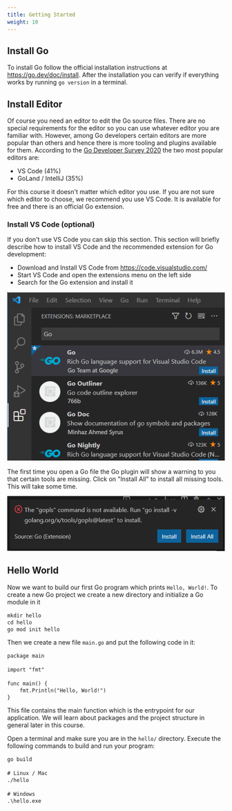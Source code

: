 ```yaml
---
title: Getting Started
weight: 10
---
```


## Install Go

To install Go follow the official installation instructions at https://go.dev/doc/install. After the installation you can verify if everything works by running `go version` in a terminal.


## Install Editor

Of course you need an editor to edit the Go source files. There are no special requirements for the editor so you can use whatever editor you are familiar with.
However, among Go developers certain editors are more popular than others and hence there is more tooling and plugins available for them. According to the [Go Developer Survey 2020](https://go.dev/blog/survey2020-results) the two most popular editors are:

* VS Code (41%)
* GoLand / IntelliJ (35%)

For this course it doesn't matter which editor you use. If you are not sure which editor to choose, we recommend you use VS Code. It is available for free and there is an official Go extension.


### Install VS Code (optional)

If you don't use VS Code you can skip this section. This section will briefly describe how to install VS Code and the recommended extension for Go development:

* Download and Install VS Code from https://code.visualstudio.com/
* Start VS Code and open the extensions menu on the left side
* Search for the Go extension and install it

![VS Code Go Extension](images/vs_code_golang_extension.png)

The first time you open a Go file the Go plugin will show a warning to you that certain tools are missing. Click on "Install All" to install all missing tools. This will take some time.

![VS Code Go Extension Error Message](images/vs_code_golang_extension_error_message.png)


## Hello World

Now we want to build our first Go program which prints `Hello, World!`.
To create a new Go project we create a new directory and initialize a Go module in it

```shell
mkdir hello
cd hello
go mod init hello
```

Then we create a new file `main.go` and put the following code in it:
```golang
package main

import "fmt"

func main() {
	fmt.Println("Hello, World!")
}
```

This file contains the main function which is the entrypoint for our application. We will learn about packages and the project structure in general later in this course.

Open a terminal and make sure you are in the `hello/` directory. Execute the following commands to build and run your program:

```shell
go build

# Linux / Mac
./hello

# Windows
.\hello.exe
```
